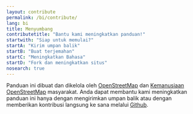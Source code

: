 ```yaml
---
layout: contribute
permalink: /bi/contribute/
lang: bi
title: Menyumbang
contributetitle: "Bantu kami meningkatkan panduan!"
startwith: "Siap untuk memulai?"
startA: "Kirim umpan balik"
startB: "Buat terjemahan"
startC: "Meningkatkan Bahasa"
startD: "Fork dan meningkatkan situs"
nosearch: true
---
```

Panduan ini dibuat dan dikelola oleh [OpenStreetMap](http://www.openstreetmap.org/) dan [Kemanusiaan OpenStreetMap](http://hotosm.org/) masyarakat. Anda dapat membantu kami meningkatkan panduan ini hanya dengan mengirimkan umpan balik atau dengan memberikan kontribusi langsung ke sana melalui [Github](http://github.com/hotosm/learnosm).
